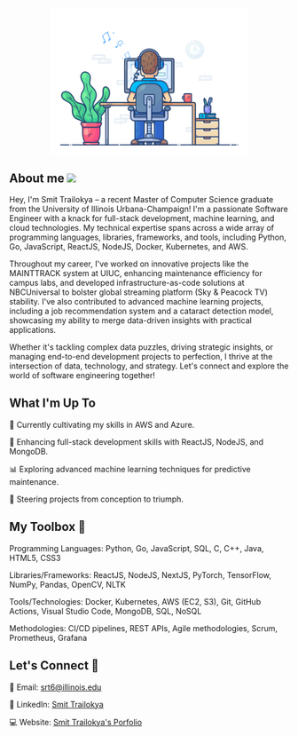 <p align="center">
    <img
      width="355"
      align="center"
      src="https://raw.githubusercontent.com/SupianIDz/SupianIDz/main/coding.gif"
    />
</p>
 
## About me <img src="https://media.giphy.com/media/mGcNjsfWAjY5AEZNw6/giphy.gif" width="50">

Hey, I'm Smit Trailokya – a recent Master of Computer Science graduate from the University of Illinois Urbana-Champaign! I'm a passionate Software Engineer with a knack for full-stack development, machine learning, and cloud technologies. My technical expertise spans across a wide array of programming languages, libraries, frameworks, and tools, including Python, Go, JavaScript, ReactJS, NodeJS, Docker, Kubernetes, and AWS.

Throughout my career, I've worked on innovative projects like the MAINTTRACK system at UIUC, enhancing maintenance efficiency for campus labs, and developed infrastructure-as-code solutions at NBCUniversal to bolster global streaming platform (Sky & Peacock TV) stability. I've also contributed to advanced machine learning projects, including a job recommendation system and a cataract detection model, showcasing my ability to merge data-driven insights with practical applications.

Whether it's tackling complex data puzzles, driving strategic insights, or managing end-to-end development projects to perfection, I thrive at the intersection of data, technology, and strategy. Let's connect and explore the world of software engineering together!

## What I'm Up To
🌱 Currently cultivating my skills in AWS and Azure.

🔨 Enhancing full-stack development skills with ReactJS, NodeJS, and MongoDB.

📊 Exploring advanced machine learning techniques for predictive maintenance.

🚀 Steering projects from conception to triumph.

## My Toolbox 🧰
Programming Languages: Python, Go, JavaScript, SQL, C, C++, Java, HTML5, CSS3

Libraries/Frameworks: ReactJS, NodeJS, NextJS, PyTorch, TensorFlow, NumPy, Pandas, OpenCV, NLTK

Tools/Technologies: Docker, Kubernetes, AWS (EC2, S3), Git, GitHub Actions, Visual Studio Code, MongoDB, SQL, NoSQL

Methodologies: CI/CD pipelines, REST APIs, Agile methodologies, Scrum, Prometheus, Grafana

## Let's Connect 🤝

📧 Email: srt6@illinois.edu

💼 LinkedIn: [Smit Trailokya](https://www.linkedin.com/in/smit-trailokya/)

💻 Website: [Smit Trailokya's Porfolio](smit-trailokya-github-io.vercel.app/)
